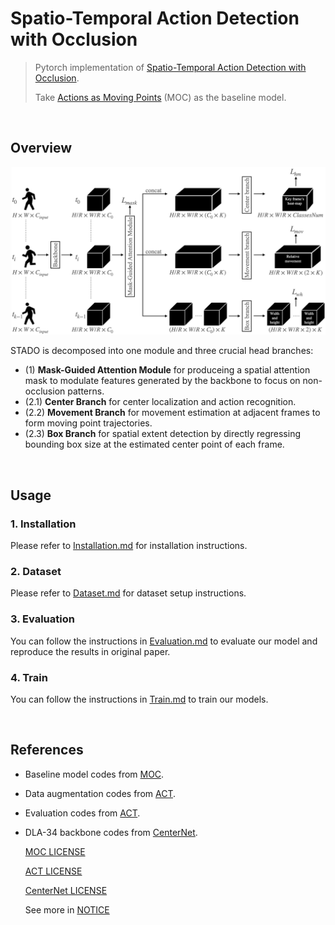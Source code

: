 # Spatio-Temporal Action Detection with Occlusion

> Pytorch implementation of [Spatio-Temporal Action Detection with Occlusion]().
> 
> Take [Actions as Moving Points](https://arxiv.org/abs/2001.04608) (MOC) as the baseline model.

<br/>

## Overview  

![architecture](/readme/architecture.png?raw=true)

STADO is decomposed into one module and three crucial head branches:
- (1) **Mask-Guided Attention Module** for produceing a spatial attention mask to modulate features generated by the backbone to focus on non-occlusion patterns.
- (2.1) **Center Branch** for center localization and action recognition.
- (2.2) **Movement Branch** for movement estimation at adjacent frames to form moving point trajectories.
- (2.3) **Box Branch** for spatial extent detection by directly regressing bounding box size at the estimated center point of each frame.

<br/>

## Usage

### 1. Installation
Please refer to [Installation.md](readme/Installation.md) for installation instructions.

### 2. Dataset
Please refer to [Dataset.md](readme/Dataset.md) for dataset setup instructions.

### 3. Evaluation
You can follow the instructions in [Evaluation.md](readme/Evaluation.md) to evaluate our model and reproduce the results in original paper.

### 4. Train
You can follow the instructions in [Train.md](readme/Train.md) to train our models.

<br/>

## References

- Baseline model codes from [MOC](https://github.com/MCG-NJU/MOC-Detector).
- Data augmentation codes from [ACT](https://github.com/vkalogeiton/caffe/tree/act-detector).
- Evaluation codes from [ACT](https://github.com/vkalogeiton/caffe/tree/act-detector).
- DLA-34 backbone codes from [CenterNet](https://github.com/xingyizhou/CenterNet).

  [MOC LICENSE](https://github.com/MCG-NJU/MOC-Detector/blob/master/LICENSE)

  [ACT LICENSE](https://github.com/vkalogeiton/caffe/blob/act-detector/LICENSE)
  
  [CenterNet LICENSE](https://github.com/xingyizhou/CenterNet/blob/master/LICENSE)
  
  See more in [NOTICE](readme/NOTICE)

